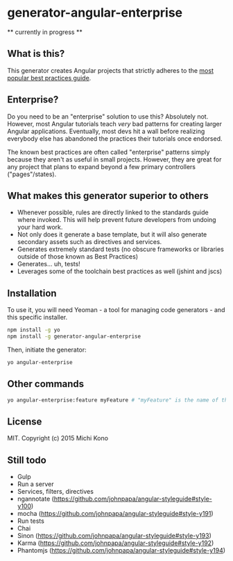 # generator-angular-enterprise

** currently in progress **


## What is this?

This generator creates Angular projects that strictly adheres to the 
[most popular best practices guide](https://github.com/johnpapa/angular-styleguide).


## Enterprise?

Do you need to be an "enterprise" solution to use this? Absolutely not. However, most Angular tutorials teach _very_
bad patterns for creating larger Angular applications. Eventually, most devs hit a wall before realizing everybody else
has abandoned the practices their tutorials once endorsed.

The known best practices are often called "enterprise" patterns simply because they aren't as useful in small projects.
However, they are great for any project that plans to expand beyond a few primary controllers ("pages"/states).


## What makes this generator superior to others

* Whenever possible, rules are directly linked to the standards guide where invoked. This will help prevent future 
  developers from undoing your hard work.
* Not only does it generate a base template, but it will also generate secondary assets such as directives and services.
* Generates extremely standard tests (no obscure frameworks or libraries outside of those known as Best Practices) 
* Generates... uh, tests!
* Leverages some of the toolchain best practices as well (jshint and jscs)


## Installation

To use it, you will need Yeoman - a tool for managing code generators - and this specific installer.

```bash
npm install -g yo
npm install -g generator-angular-enterprise
```

Then, initiate the generator:

```bash
yo angular-enterprise
```

## Other commands

```bash
yo angular-enterprise:feature myFeature # "myFeature" is the name of the module
```

## License

MIT. Copyright (c) 2015 Michi Kono


## Still todo ##

* Gulp
* Run a server
* Services, filters, directives
* ngannotate (https://github.com/johnpapa/angular-styleguide#style-y100)
* mocha (https://github.com/johnpapa/angular-styleguide#style-y191)
* Run tests
* Chai 
* Sinon (https://github.com/johnpapa/angular-styleguide#style-y193)
* Karma (https://github.com/johnpapa/angular-styleguide#style-y192)
* Phantomjs (https://github.com/johnpapa/angular-styleguide#style-y194)
